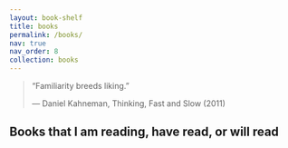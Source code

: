 ```yaml
---
layout: book-shelf
title: books
permalink: /books/
nav: true
nav_order: 8
collection: books
---
```


> “Familiarity breeds liking.”
>
> ― Daniel Kahneman, Thinking, Fast and Slow (2011) 

## Books that I am reading, have read, or will read
